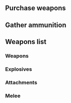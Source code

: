 ## Purchase weapons
## Gather ammunition
## Weapons list
### Weapons
### Explosives
### Attachments
### Melee